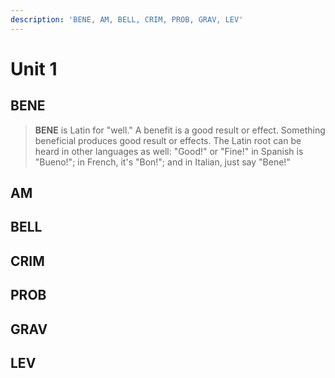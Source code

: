 ```yaml
---
description: 'BENE, AM, BELL, CRIM, PROB, GRAV, LEV'
---
```


# Unit 1

## BENE

> **BENE** is Latin for "well." A benefit is a good result or effect. Something beneficial produces good result or effects. The Latin root can be heard in other languages as well: "Good!" or "Fine!" in Spanish is "Bueno!"; in French, it's "Bon!"; and in Italian, just say "Bene!"

## AM

## BELL

## CRIM

## PROB

## GRAV

## LEV

